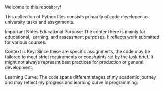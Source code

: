 Welcome to this repository!

This collection of Python files consists primarily of code developed as university tasks and assignments.

Important Notes
Educational Purpose: The content here is mainly for educational, learning, and assessment purposes. It reflects work submitted for various courses.

Context is Key: Since these are specific assignments, the code may be tailored to meet strict requirements or constraints set by the task brief. It might not always represent best practices for production or general development.

Learning Curve: The code spans different stages of my academic journey and may reflect my progress and learning curve in programming.
